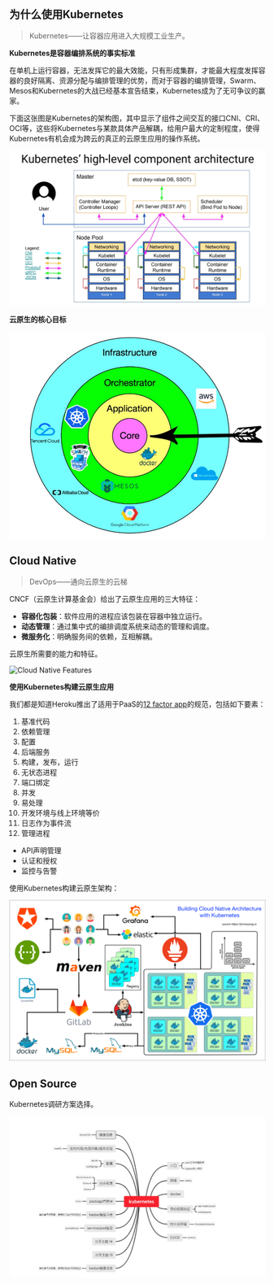 
## 为什么使用Kubernetes

> Kubernetes——让容器应用进入大规模工业生产。

**Kubernetes是容器编排系统的事实标准**

在单机上运行容器，无法发挥它的最大效能，只有形成集群，才能最大程度发挥容器的良好隔离、资源分配与编排管理的优势，而对于容器的编排管理，Swarm、Mesos和Kubernetes的大战已经基本宣告结束，Kubernetes成为了无可争议的赢家。

下面这张图是Kubernetes的架构图，其中显示了组件之间交互的接口CNI、CRI、OCI等，这些将Kubernetes与某款具体产品解耦，给用户最大的定制程度，使得Kubernetes有机会成为跨云的真正的云原生应用的操作系统。

![Kubernetes架构](../images/kubernetes-high-level-component-archtecture.jpg)


**云原生的核心目标**

![Cloud Native Core target](../images/cloud-native-core-target.jpg)

## Cloud Native

> DevOps——通向云原生的云梯

CNCF（云原生计算基金会）给出了云原生应用的三大特征：

- **容器化包装**：软件应用的进程应该包装在容器中独立运行。
- **动态管理**：通过集中式的编排调度系统来动态的管理和调度。
- **微服务化**：明确服务间的依赖，互相解耦。

云原生所需要的能力和特征。

![Cloud Native Features](https://jimmysong.io/kubernetes-handbook/images/cloud-native-architecutre-mindnode.jpg)


**使用Kubernetes构建云原生应用**

我们都是知道Heroku推出了适用于PaaS的[12 factor app](https://12factor.net/)的规范，包括如下要素：

1. 基准代码
2. 依赖管理
3. 配置
4. 后端服务
5. 构建，发布，运行
6. 无状态进程
7. 端口绑定
8. 并发
9. 易处理
10. 开发环境与线上环境等价
11. 日志作为事件流
12. 管理进程


- API声明管理
- 认证和授权
- 监控与告警

使用Kubernetes构建云原生架构：

![Building a Cloud Native Architecture with Kubernetes followed 12 factor app](../images/building-cloud-native-architecture-with-kubernetes.png)



## Open Source

Kubernetes调研方案选择。

![Kubernetes solutions](../images/Q20210205161131.jpg)
